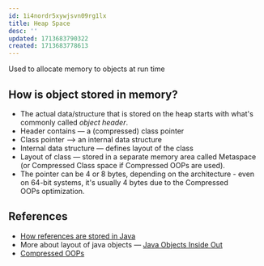 ```yaml
---
id: 1i4nordr5xywjsvn09rg1lx
title: Heap Space
desc: ''
updated: 1713683790322
created: 1713683778613
---
```


Used to allocate memory to objects at run time

## How is object stored in memory?

- The actual data/structure that is stored on the heap starts with what's commonly called *object header*.
- Header contains — a (compressed) class pointer
- Class pointer —> an internal data structure
- Internal data structure — defines layout of the class
- Layout of class — stored in a separate memory area called Metaspace (or Compressed Class space if Compressed OOPs are used).
- The pointer can be 4 or 8 bytes, depending on the architecture - even on 64-bit systems, it's usually 4 bytes due to the Compressed OOPs optimization.

## References

- [How references are stored in Java](https://stackoverflow.com/questions/61654407/how-references-are-stored-in-java)
- More about layout of java objects — [Java Objects Inside Out](https://shipilev.net/jvm/objects-inside-out/)
- [Compressed OOPs](https://wiki.openjdk.java.net/display/HotSpot/CompressedOops)
